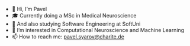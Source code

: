 - 👋 Hi, I’m Pavel
- 🎓 Currently doing a MSc in Medical Neuroscience
- 🌱 And also studying Software Engineering at SoftUni
- 👀 I’m interested in Computational Neuroscience and Machine Learning
- 📫 How to reach me: pavel.syarov@charite.de

<!---
psyarov/psyarov is a ✨ special ✨ repository because its `README.md` (this file) appears on your GitHub profile.
You can click the Preview link to take a look at your changes.
--->
